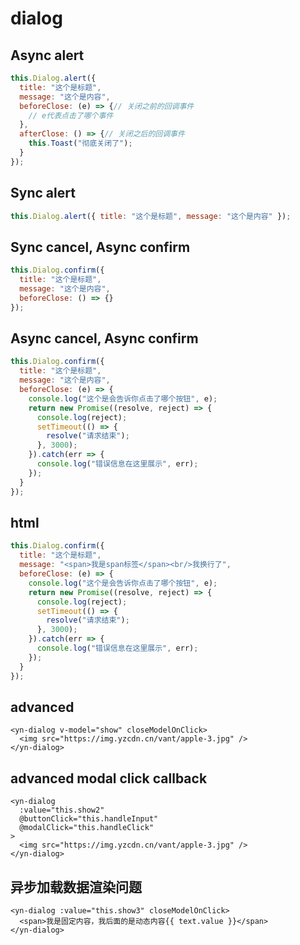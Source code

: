 <demo-mobile location="https://ui.dullar.xyz/earth/#/dialog"></demo-mobile>
# dialog

## Async alert
```js
this.Dialog.alert({
  title: "这个是标题",
  message: "这个是内容",
  beforeClose: (e) => {// 关闭之前的回调事件
    // e代表点击了哪个事件
  },
  afterClose: () => {// 关闭之后的回调事件
    this.Toast("彻底关闭了");
  }
});
```

## Sync alert
```js
this.Dialog.alert({ title: "这个是标题", message: "这个是内容" });
```

## Sync cancel, Async confirm
```js
this.Dialog.confirm({
  title: "这个是标题",
  message: "这个是内容",
  beforeClose: () => {}
});
```

## Async cancel, Async confirm
```js
this.Dialog.confirm({
  title: "这个是标题",
  message: "这个是内容",
  beforeClose: (e) => {
    console.log("这个是会告诉你点击了哪个按钮", e);
    return new Promise((resolve, reject) => {
      console.log(reject);
      setTimeout(() => {
        resolve("请求结束");
      }, 3000);
    }).catch(err => {
      console.log("错误信息在这里展示", err);
    });
  }
});
```

## html
```js
this.Dialog.confirm({
  title: "这个是标题",
  message: "<span>我是span标签</span><br/>我换行了",
  beforeClose: (e) => {
    console.log("这个是会告诉你点击了哪个按钮", e);
    return new Promise((resolve, reject) => {
      console.log(reject);
      setTimeout(() => {
        resolve("请求结束");
      }, 3000);
    }).catch(err => {
      console.log("错误信息在这里展示", err);
    });
  }
});
```
## advanced
```vue
<yn-dialog v-model="show" closeModelOnClick>
  <img src="https://img.yzcdn.cn/vant/apple-3.jpg" />
</yn-dialog>
```
## advanced modal click callback
```vue
<yn-dialog
  :value="this.show2"
  @buttonClick="this.handleInput"
  @modalClick="this.handleClick"
>
  <img src="https://img.yzcdn.cn/vant/apple-3.jpg" />
</yn-dialog>
```
## 异步加载数据渲染问题
```vue
<yn-dialog :value="this.show3" closeModelOnClick>
  <span>我是固定内容，我后面的是动态内容{{ text.value }}</span>
</yn-dialog>
```


